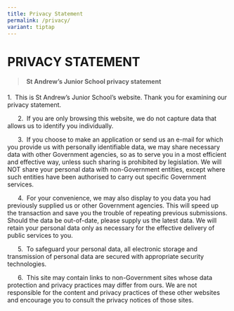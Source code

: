 ```yaml
---
title: Privacy Statement
permalink: /privacy/
variant: tiptap
---
```

<h1><strong>PRIVACY STATEMENT</strong></h1>
<blockquote>
<h4>&nbsp;<strong>St Andrew’s Junior School privacy statement</strong></h4>
</blockquote>
<p><strong>        </strong>1.&nbsp; This is St Andrew’s Junior School’s
website. Thank you for examining our privacy statement.</p>
<p>&nbsp;&nbsp;&nbsp;&nbsp; &nbsp;2.&nbsp; If you are only browsing this
website, we do not capture data that allows us to identify you individually.</p>
<p>&nbsp;&nbsp;&nbsp;&nbsp; &nbsp;3.&nbsp; If you choose to make an application
or send us an e-mail for which you provide us with personally identifiable
data, we may share necessary data with other Government agencies, so as
to serve you in a most efficient and effective way, unless such sharing
is prohibited by legislation. We will NOT share your personal data with
non-Government entities, except where such entities have been authorised
to carry out specific Government services.</p>
<p>&nbsp;&nbsp;&nbsp;&nbsp; &nbsp;4.&nbsp; For your convenience, we may also
display to you data you had previously supplied us or other Government
agencies. This will speed up the transaction and save you the trouble of
repeating previous submissions. Should the data be out-of-date, please
supply us the latest data. We will retain your personal data only as necessary
for the effective delivery of public services to you.</p>
<p>&nbsp;&nbsp;&nbsp;&nbsp; &nbsp;5.&nbsp; To safeguard your personal data,
all electronic storage and transmission of personal data are secured with
appropriate security technologies.</p>
<p>&nbsp;&nbsp;&nbsp;&nbsp; &nbsp;6.&nbsp; This site may contain links to
non-Government sites whose data protection and privacy practices may differ
from ours. We are not responsible for the content and privacy practices
of these other websites and encourage you to consult the privacy notices
of those sites.</p>
<p>&nbsp;</p>
<p></p>